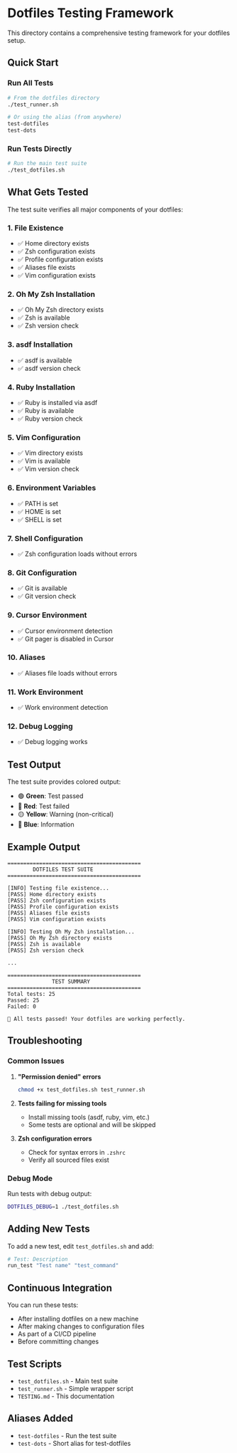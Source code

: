 # Dotfiles Testing Framework

This directory contains a comprehensive testing framework for your dotfiles setup.

## Quick Start

### Run All Tests
```bash
# From the dotfiles directory
./test_runner.sh

# Or using the alias (from anywhere)
test-dotfiles
test-dots
```

### Run Tests Directly
```bash
# Run the main test suite
./test_dotfiles.sh
```

## What Gets Tested

The test suite verifies all major components of your dotfiles:

### 1. File Existence
- ✅ Home directory exists
- ✅ Zsh configuration exists
- ✅ Profile configuration exists
- ✅ Aliases file exists
- ✅ Vim configuration exists

### 2. Oh My Zsh Installation
- ✅ Oh My Zsh directory exists
- ✅ Zsh is available
- ✅ Zsh version check

### 3. asdf Installation
- ✅ asdf is available
- ✅ asdf version check

### 4. Ruby Installation
- ✅ Ruby is installed via asdf
- ✅ Ruby is available
- ✅ Ruby version check

### 5. Vim Configuration
- ✅ Vim directory exists
- ✅ Vim is available
- ✅ Vim version check

### 6. Environment Variables
- ✅ PATH is set
- ✅ HOME is set
- ✅ SHELL is set

### 7. Shell Configuration
- ✅ Zsh configuration loads without errors

### 8. Git Configuration
- ✅ Git is available
- ✅ Git version check

### 9. Cursor Environment
- ✅ Cursor environment detection
- ✅ Git pager is disabled in Cursor

### 10. Aliases
- ✅ Aliases file loads without errors

### 11. Work Environment
- ✅ Work environment detection

### 12. Debug Logging
- ✅ Debug logging works

## Test Output

The test suite provides colored output:
- 🟢 **Green**: Test passed
- 🔴 **Red**: Test failed
- 🟡 **Yellow**: Warning (non-critical)
- 🔵 **Blue**: Information

## Example Output

```
==========================================
        DOTFILES TEST SUITE
==========================================

[INFO] Testing file existence...
[PASS] Home directory exists
[PASS] Zsh configuration exists
[PASS] Profile configuration exists
[PASS] Aliases file exists
[PASS] Vim configuration exists

[INFO] Testing Oh My Zsh installation...
[PASS] Oh My Zsh directory exists
[PASS] Zsh is available
[PASS] Zsh version check

...

==========================================
              TEST SUMMARY
==========================================
Total tests: 25
Passed: 25
Failed: 0

🎉 All tests passed! Your dotfiles are working perfectly.
```

## Troubleshooting

### Common Issues

1. **"Permission denied" errors**
   ```bash
   chmod +x test_dotfiles.sh test_runner.sh
   ```

2. **Tests failing for missing tools**
   - Install missing tools (asdf, ruby, vim, etc.)
   - Some tests are optional and will be skipped

3. **Zsh configuration errors**
   - Check for syntax errors in `.zshrc`
   - Verify all sourced files exist

### Debug Mode

Run tests with debug output:
```bash
DOTFILES_DEBUG=1 ./test_dotfiles.sh
```

## Adding New Tests

To add a new test, edit `test_dotfiles.sh` and add:

```bash
# Test: Description
run_test "Test name" "test_command"
```

## Continuous Integration

You can run these tests:
- After installing dotfiles on a new machine
- After making changes to configuration files
- As part of a CI/CD pipeline
- Before committing changes

## Test Scripts

- `test_dotfiles.sh` - Main test suite
- `test_runner.sh` - Simple wrapper script
- `TESTING.md` - This documentation

## Aliases Added

- `test-dotfiles` - Run the test suite
- `test-dots` - Short alias for test-dotfiles 